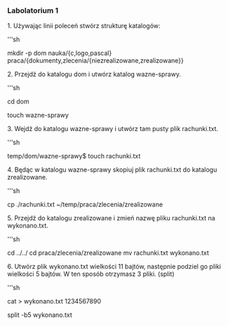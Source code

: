 ### Labolatorium 1

1\. Używając linii poleceń stwórz strukturę katalogów:

'''sh

 mkdir -p dom nauka/{c,logo,pascal} praca/{dokumenty,zlecenia/{niezrealizowane,zrealizowane}}

2\. Przejdź do katalogu dom i utwórz katalog wazne-sprawy.

'''sh

cd dom

touch wazne-sprawy

3\. Wejdź do katalogu wazne-sprawy i utwórz tam pusty plik rachunki.txt.

'''sh

temp/dom/wazne-sprawy$ touch rachunki.txt

4\. Będąc w katalogu wazne-sprawy skopiuj plik rachunki.txt do katalogu zrealizowane.

'''sh

cp ./rachunki.txt ~/temp/praca/zlecenia/zrealizowane

5\. Przejdź do katalogu zrealizowane i zmień nazwę pliku rachunki.txt na wykonano.txt.

'''sh

cd ../../
cd praca/zlecenia/zrealizowane
mv rachunki.txt wykonano.txt

6\. Utwórz plik wykonano.txt wielkości 11 bajtów, następnie podziel go pliki wielkości 5 bajtów. W ten sposób otrzymasz 3 pliki. (split)

'''sh

cat > wykonano.txt
1234567890

split -b5 wykonano.txt

